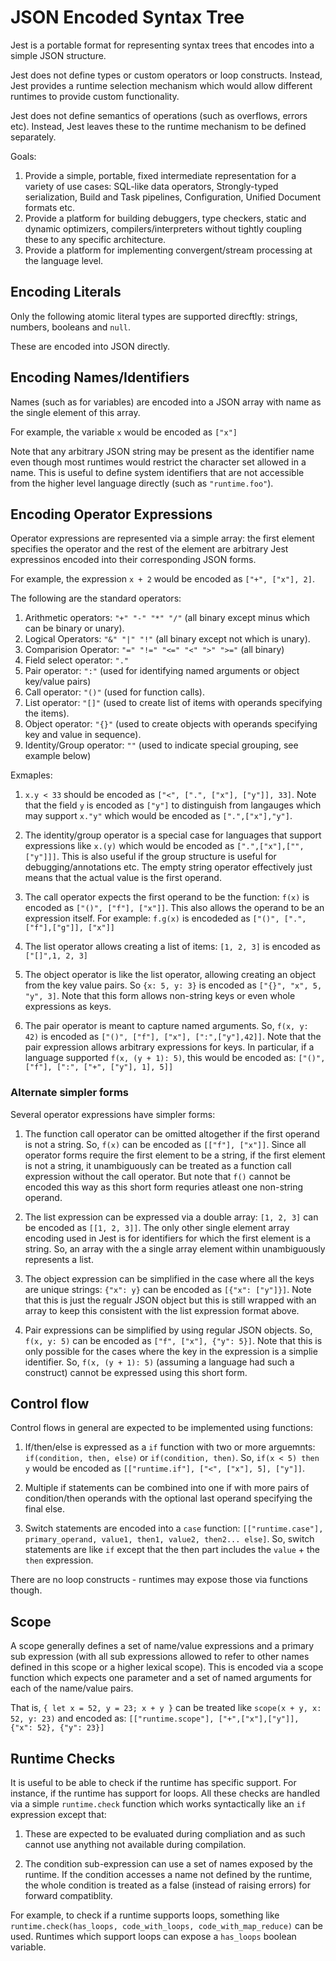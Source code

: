 # JSON Encoded Syntax Tree

Jest is a portable format for representing syntax trees that encodes into a simple JSON structure. 

Jest does not define types or custom operators or loop constructs.
Instead, Jest provides a runtime selection mechanism which would allow different runtimes to provide custom functionality.

Jest does not define semantics of operations (such as overflows, errors etc).
Instead, Jest leaves these to the runtime mechanism to be defined separately.

Goals:

1. Provide a simple, portable, fixed intermediate representation for a variety of use cases: SQL-like data operators, Strongly-typed serialization, Build and Task pipelines, Configuration, Unified Document formats etc.
2. Provide a platform for building debuggers, type checkers, static and dynamic optimizers, compilers/interpreters without tightly coupling these to any specific architecture.
3. Provide a platform for implementing convergent/stream processing at the language level.

## Encoding Literals

Only the following atomic literal types are supported direcftly:  strings, numbers, booleans and `null`. 

These are encoded into JSON directly.

## Encoding Names/Identifiers

Names (such as for variables) are encoded into a JSON array with name as the single element of this array.

For example, the variable `x` would be encoded as `["x"]`

Note that any arbitrary JSON string may be present as the identifier name even though most runtimes would
restrict the character set allowed in a name.  This is useful to define system identifiers
that are not accessible from the higher level language directly (such as `"runtime.foo"`).

## Encoding Operator Expressions

Operator expressions are represented via a simple array: the first element specifies the operator
and the rest of the element are arbitrary Jest expressinos encoded into their corresponding JSON
forms.

For example, the expression `x + 2` would be encoded as `["+", ["x"], 2]`.

The following are the standard operators:

1. Arithmetic operators: `"+" "-" "*" "/"` (all binary except minus which can be binary or unary).
2. Logical Operators: `"&" "|" "!"` (all binary except not which is unary).
3. Comparision Operator: `"=" "!=" "<=" "<" ">" ">="` (all binary)
4. Field select operator: `"."`
5. Pair operator: `":"` (used for identifying named arguments or object key/value pairs)
6. Call operator: `"()"` (used for function calls).
7. List operator: `"[]"` (used to create list of items with operands specifying the items).
8. Object operator: `"{}"` (used to create objects with operands specifying key and value in sequence).
9. Identity/Group operator: `""` (used to indicate special grouping, see example below)

Exmaples:

1. `x.y < 33` should be encoded as `["<", [".", ["x"], ["y"]], 33]`.  Note that the field `y` is
encoded as `["y"]` to distinguish from langauges which may support `x."y"` which would be encoded
as `[".",["x"],"y"]`.

2. The identity/group operator is a special case for languages that support expressions like `x.(y)`
which would be encoded as `[".",["x"],["",["y"]]]`.  This is also useful if the group structure is
useful for debugging/annotations etc.  The empty string operator effectively just means that the
actual value is the first operand.

3. The call operator expects the first operand to be the function: `f(x)` is encoded as `["()", ["f"], ["x"]]`.
This also allows the operand to be an expression itself.  For example: `f.g(x)` is encodeded as
`["()", [".",["f"],["g"]], ["x"]]`

4. The list operator allows creating a list of items: `[1, 2, 3]` is encoded as `["[]",1, 2, 3]`

5. The object operator is like the list operator, allowing creating an object from the key value pairs.
So `{x: 5, y: 3}` is encoded as `["{}", "x", 5, "y", 3]`.  Note that this form allows non-string keys or
even whole expressions as keys.

6. The pair operator is meant to capture named arguments.  So, `f(x, y: 42)` is encoded as 
`["()", ["f"], ["x"], [":",["y"],42]]`.  Note that the pair expression allows arbitrary expressions
for keys.  In particular, if a language supported `f(x, (y + 1): 5)`, this would be encoded as:
`["()", ["f"], [":", ["+", ["y"], 1], 5]]`

### Alternate simpler forms

Several operator expressions have simpler forms:

1. The function call operator can be omitted altogether if the first operand is not a string.  So, `f(x)` 
can be encoded as `[["f"], ["x"]]`.  Since all operator forms require the first element to be a string,
if the first element is not a string, it unambiguously can be treated as a function call expression without
the call operator.  But note that `f()` cannot be encoded this way as this short form requries atleast one
non-string operand.

2. The list expression can be expressed via a double array: `[1, 2, 3]` can be encoded as `[[1, 2, 3]]`.  The
only other single element array encoding used in Jest is for identifiers for which the first element is a string.
So, an array with the a single array element within unambiguously represents a list.

3. The object expression can be simplified in the case where all the keys are unique strings: `{"x": y}` can be
encoded as `[{"x": ["y"]}]`.  Note that this is just the regualr JSON object but this is still wrapped with an
array to keep this consistent with the list expression format above.

4. Pair expressions can be simplified by using regular JSON objects.  So, `f(x, y: 5)` can be encoded as
`["f", ["x"], {"y": 5}]`.  Note that this is only possible for the cases where the key in the expression is a
simplie identifier.  So, `f(x, (y + 1): 5)` (assuming a language had such a construct) cannot be expressed
using this short form.

## Control flow

Control flows in general are expected to be implemented using functions:

1. If/then/else is expressed as a `if` function with two or more arguemnts: `if(condition, then, else)` or 
`if(condition, then)`.  So, `if(x < 5) then y` would be encoded as `[["runtime.if"], ["<", ["x"], 5], ["y"]]`.

2. Multiple if statements can be combined into one if with more pairs of condition/then operands with the 
optional last operand specifying the final else.

3. Switch statements are encoded into a `case` function: `[["runtime.case"], primary_operand, value1, then1, value2, then2... else]`.
So, switch statements are like `if` except that the then part includes the `value` + the `then` expression.

There are no loop constructs - runtimes may expose those via functions though.

## Scope

A scope generally defines a set of name/value expressions and a primary sub expression (with all sub expressions allowed
to refer to other names defined in this scope or a higher lexical scope).  This is encoded via a scope function
which expects one parameter and a set of named arguments for each of the name/value pairs.

That is, `{ let x = 52, y = 23; x + y }` can be treated like `scope(x + y, x: 52, y: 23)` and encoded as:
`[["runtime.scope"], ["+",["x"],["y"]], {"x": 52}, {"y": 23}]`

## Runtime Checks

It is useful to be able to check if the runtime has specific support.  For instance, if the runtime has support
for loops.  All these checks are handled via a simple `runtime.check` function which works syntactically like an
`if` expression except that:

1. These are expected to be evaluated during compliation and as such cannot use anything not available during
compilation.

2. The condition sub-expression can use a set of names exposed by the runtime.  If the condition accesses a 
name not defined by the runtime, the whole condition is treated as a false (instead of raising errors) for 
forward compatiblity.

For example, to check if a runtime supports loops, something like `runtime.check(has_loops, code_with_loops, code_with_map_reduce)` 
can be used.  Runtimes which support loops can expose a `has_loops` boolean variable.

